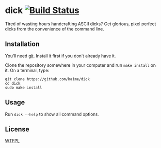# dick [![Build Status](https://travis-ci.org/kaime/dick.png?branch=master)](https://travis-ci.org/kaime/dick)

Tired of wasting hours handcrafting ASCII dicks? Get glorious, pixel perfect dicks from the convenience of the command line.

## Installation

You'll need [git](https://git-scm.com/). Install it first if you don't already have it.

Clone the repository somewhere in your computer and run `make install` on it. On a terminal, type:

 ```
 git clone https://github.com/kaime/dick
 cd dick
 sudo make install
 ```

## Usage

Run `dick --help` to show all command options.

## License

[WTFPL](http://www.wtfpl.net/txt/copying/ " Do What the Fuck You Want to Public License.")
